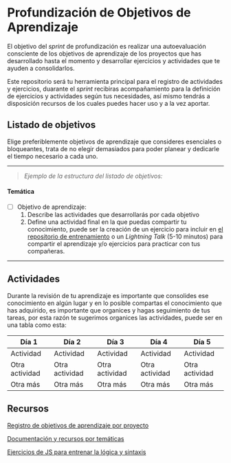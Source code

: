 # Profundización de Objetivos de Aprendizaje

El objetivo del *sprint* de profundización es realizar una autoevaluación consciente de los objetivos de aprendizaje de los proyectos que has desarrollado hasta el momento y desarrollar ejercicios y actividades que te ayuden a consolidarlos.

Este repositorio será tu herramienta principal para el registro de actividades y ejercicios, duarante el *sprint* recibiras acompañamiento para la definición de ejercicios y actividades según tus necesidades, así mismo tendrás a disposición recursos de los cuales puedes hacer uso y a la vez aportar.


## Listado de objetivos
Elige preferiblemente objetivos de aprendizaje que consideres esenciales o bloqueantes, trata de no elegir demasiados para poder planear y dedicarle el tiempo necesario a cada uno.

----

> *Ejemplo de la estructura del listado de objetivos:*


#### Temática
    
- [ ] Objetivo de aprendizaje:
    1. Describe las actividades que desarrollarás por cada objetivo
    2. Define una actividad final en la que puedas compartir tu conocimiento, puede ser la creación de un ejercicio para incluir en [el repositorio de entrenamiento](https://github.com/dapino/daily-js) o un *Lightning Talk* (5-10 minutos) para compartir el aprendizaje y/o ejercicios para practicar con tus compañeras.


----


## Actividades
Durante la revisión de tu aprendizaje es importante que consolides ese conocimiento en algún lugar y en lo posible compartas el conocimiento que has adquirido, es importante que organices y hagas seguimiento de tus tareas, por esta razón te sugerimos organices las actividades, puede ser en una tabla como esta:

| Día 1 | Día 2 | Día 3 |  Día 4 |  Día 5 | 
| - | - | - | - | - | 
| Actividad | Actividad | Actividad | Actividad | Actividad | 
| Otra actividad | Otra actividad | Otra actividad | Otra actividad | Otra actividad | 
| Otra más | Otra más | Otra más | Otra más | Otra más |


## Recursos
[Registro de objetivos de aprendizaje por proyecto](https://docs.google.com/spreadsheets/d/1COBWl-Mu4d1tvEIdOIY8qkgB6Wklxmwss0neMVGCMJs/edit#gid=502701538)

[Documentación y recursos por temáticas](https://github.com/dapino/Learning-Resources)

[Ejercicios de JS para entrenar la lógica y sintaxis](https://github.com/dapino/daily-js)


